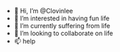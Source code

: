 - 👋 Hi, I’m @Clovinlee
- 👀 I’m interested in having fun life 
- 🌱 I’m currently suffering from life 
- 💞️ I’m looking to collaborate on life 
- 📫 help

<!---
Clovinlee/Clovinlee is a ✨ special ✨ repository because its `README.md` (this file) appears on your GitHub profile.
You can click the Preview link to take a look at your changes.
--->
